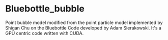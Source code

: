 # Bluebottle_bubble
Point bubble model modified from the point particle model implemented by Shigan Chu on the Bluebottle Code developed by Adam Sierakowski.
It's a GPU centric code written with CUDA.
